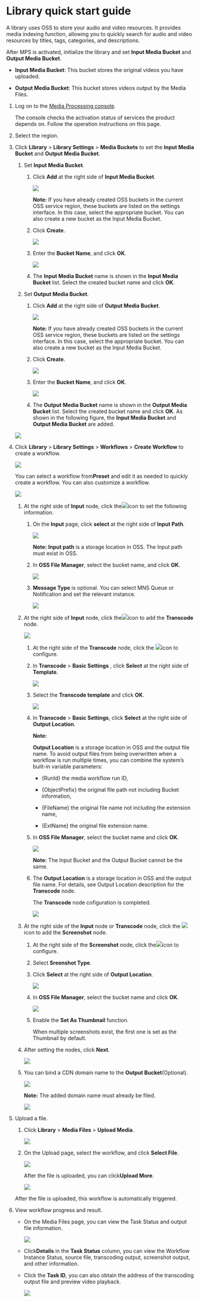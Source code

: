 # Library quick start guide

A library uses OSS to store your audio and video resources. It provides media indexing function, allowing you to quickly search for audio and video resources by titles, tags, categories, and descriptions.

After MPS is activated, initialize the library and set **Input Media Bucket** and **Output Media Bucket**.

-   **Input Media Bucket**: This bucket stores the original videos you have uploaded.

-   **Output Media Bucket**: This bucket stores videos output by the Media Files.


1.  Log on to the [Media Processing console](https://mts.console.aliyun.com/?spm=5176.2020520001.0.0.6RsosT#/mts/oss).

    The console checks the activation status of services the product depends on. Follow the operation instructions on this page.

2.  Select the region.
3.  Click **Library** \> **Library Settings** \> **Media Buckets** to set the **Input Media Bucket** and **Output Media Bucket**.

    1.  Set **Input Media Bucket**.
        1.  Click **Add** at the right side of **Input Media Bucket**.

            ![](https://static-aliyun-doc.oss-accelerate.aliyuncs.com/assets/img/11351/15391582149910_en-US.png)

            **Note:** If you have already created OSS buckets in the current OSS service region, these buckets are listed on the settings interface. In this case, select the appropriate bucket. You can also create a new bucket as the Input Media Bucket.

        2.  Click **Create**.

            ![](https://static-aliyun-doc.oss-accelerate.aliyuncs.com/assets/img/11351/15391582149911_en-US.png)

        3.  Enter the **Bucket Name**, and click **OK**.

            ![](https://static-aliyun-doc.oss-accelerate.aliyuncs.com/assets/img/11351/15391582149912_en-US.png)

        4.  The **Input Media Bucket** name is shown in the **Input Media Bucket** list. Select the created bucket name and click **OK**.
    2.  Set **Output Media Bucket**.
        1.  Click **Add** at the right side of **Output Media Bucket**.

            ![](https://static-aliyun-doc.oss-accelerate.aliyuncs.com/assets/img/11351/15391582149913_en-US.png)

            **Note:** If you have already created OSS buckets in the current OSS service region, these buckets are listed on the settings interface. In this case, select the appropriate bucket. You can also create a new bucket as the Input Media Bucket.

        2.  Click **Create**.

            ![](https://static-aliyun-doc.oss-accelerate.aliyuncs.com/assets/img/11351/15391582149914_en-US.png)

        3.  Enter the **Bucket Name**, and click **OK**.

            ![](https://static-aliyun-doc.oss-accelerate.aliyuncs.com/assets/img/11351/15391582149915_en-US.png)

        4.  The **Output Media Bucket** name is shown in the **Output Media Bucket** list. Select the created bucket name and click **OK**.
    As shown in the following figure, the **Input Media Bucket** and **Output Media Bucket** are added.

    ![](https://static-aliyun-doc.oss-accelerate.aliyuncs.com/assets/img/11351/15391582099961_en-US.png)

4.  Click **Library** \> **Library Settings** \> **Workflows** \> **Create Workflow** to create a workflow.

    ![](https://static-aliyun-doc.oss-accelerate.aliyuncs.com/assets/img/11351/15391582099919_en-US.png)

    You can select a workflow from**Preset** and edit it as needed to quickly create a workflow. You can also customize a workflow.

    ![](https://static-aliyun-doc.oss-accelerate.aliyuncs.com/assets/img/11351/15391582149920_en-US.png)

    1.  At the right side of **Input** node, click the![](https://static-aliyun-doc.oss-accelerate.aliyuncs.com/assets/img/11351/15391582159922_en-US.png)icon to set the following information.
        1.  On the **Input** page, click **select** at the right side of **Input Path**.

            ![](https://static-aliyun-doc.oss-accelerate.aliyuncs.com/assets/img/11351/15391582149924_en-US.png)

            **Note:** **Input path** is a storage location in OSS. The Input path must exist in OSS.

        2.  In **OSS File Manager**, select the bucket name, and click **OK**.

            ![](https://static-aliyun-doc.oss-accelerate.aliyuncs.com/assets/img/11351/15391582149925_en-US.png)

        3.  **Message Type** is optional. You can select MNS Queue or Notification and set the relevant instance.

            ![](https://static-aliyun-doc.oss-accelerate.aliyuncs.com/assets/img/11351/15391582149926_en-US.png)

    2.  At the right side of **Input** node, click the![](https://static-aliyun-doc.oss-accelerate.aliyuncs.com/assets/img/11351/15391582159927_en-US.png)icon to add the **Transcode** node.

        ![](https://static-aliyun-doc.oss-accelerate.aliyuncs.com/assets/img/11351/15391582149928_en-US.png)

        1.  At the right side of the **Transcode** node, click the ![](https://static-aliyun-doc.oss-accelerate.aliyuncs.com/assets/img/11351/15391582159922_en-US.png)icon to configure.
        2.  In **Transcode** \> **Basic Settings** , click **Select** at the right side of **Template**.

            ![](https://static-aliyun-doc.oss-accelerate.aliyuncs.com/assets/img/11351/15391582159929_en-US.png)

        3.  Select the **Transcode template** and click **OK**.

            ![](https://static-aliyun-doc.oss-accelerate.aliyuncs.com/assets/img/11351/15391582159930_en-US.png)

        4.  In **Transcode** \> **Basic Settings**, click **Select** at the right side of **Output Location**.

            **Note:**

            **Output Location** is a storage location in OSS and the output file name. To avoid output files from being overwritten when a workflow is run multiple times, you can combine the system’s built-in variable parameters:

            -   \{RunId\} the media workflow run ID,

            -   \{ObjectPrefix\} the original file path not including Bucket information,

            -   \{FileName\} the original file name not including the extension name,

            -   \{ExtName\} the original file extension name.

        5.  In **OSS File Manager**, select the bucket name and click **OK**.

            ![](https://static-aliyun-doc.oss-accelerate.aliyuncs.com/assets/img/11351/15391582159931_en-US.png)

            **Note:** The Input Bucket and the Output Bucket cannot be the same.

        6.  The **Output Location** is a storage location in OSS and the output file name. For details, see Output Location description for the **Transcode** node.

            The **Transcode** node cofiguration is completed.

            ![](https://static-aliyun-doc.oss-accelerate.aliyuncs.com/assets/img/11351/15391582159932_en-US.png)

    3.  At the right side of the **Input** node or **Transcode** node, click the ![](https://static-aliyun-doc.oss-accelerate.aliyuncs.com/assets/img/11351/15391582159927_en-US.png)icon to add the **Screenshot** node.
        1.  At the right side of the **Screenshot** node, click the![](https://static-aliyun-doc.oss-accelerate.aliyuncs.com/assets/img/11351/15391582159922_en-US.png)icon to configure.
        2.  Select **Sreenshot Type**.
        3.  Click **Select** at the right side of **Output Location**.

            ![](https://static-aliyun-doc.oss-accelerate.aliyuncs.com/assets/img/11351/15391582159933_en-US.png)

        4.  In **OSS File Manager**, select the bucket name and click **OK**.

            ![](https://static-aliyun-doc.oss-accelerate.aliyuncs.com/assets/img/11351/15391582159934_en-US.png)

        5.  Enable the **Set As Thumbnail** function.

            When multiple screenshots exist, the first one is set as the Thumbnail by default.

    4.  After setting the nodes, click **Next**.

        ![](https://static-aliyun-doc.oss-accelerate.aliyuncs.com/assets/img/11351/15391582159944_en-US.png)

    5.  You can bind a CDN domain name to the **Output Bucket**\(Optional\).

        ![](https://static-aliyun-doc.oss-accelerate.aliyuncs.com/assets/img/11351/15391582159945_en-US.png)

        **Note:** The added domain name must already be filed.

        ![](https://static-aliyun-doc.oss-accelerate.aliyuncs.com/assets/img/11351/15391582159946_en-US.png)

5.  Upload a file.

    1.  Click **Library** \> **Media Files** \> **Upload Media**.

        ![](https://static-aliyun-doc.oss-accelerate.aliyuncs.com/assets/img/11351/15391582109948_en-US.png)

    2.  On the Upload page, select the workflow, and click **Select File**.

        ![](https://static-aliyun-doc.oss-accelerate.aliyuncs.com/assets/img/11351/15391582169949_en-US.png)

        After the file is uploaded, you can click**Upload More**.

        ![](https://static-aliyun-doc.oss-accelerate.aliyuncs.com/assets/img/11351/15391582169952_en-US.png)

    After the file is uploaded, this workflow is automatically triggered.

6.  View workflow progress and result.
    -   On the Media Files page, you can view the Task Status and output file information.

        ![](https://static-aliyun-doc.oss-accelerate.aliyuncs.com/assets/img/11351/15391582119954_en-US.png)

    -   Click**Details** in the **Task Status** column, you can view the Workflow Instance Status, source file, transcoding output, screenshot output, and other information.
    -   Click the **Task ID**, you can also obtain the address of the transcoding output file and preview video playback.

        ![](https://static-aliyun-doc.oss-accelerate.aliyuncs.com/assets/img/11351/15391582169955_en-US.png)


